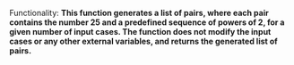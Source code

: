 Functionality: **This function generates a list of pairs, where each pair contains the number 25 and a predefined sequence of powers of 2, for a given number of input cases. The function does not modify the input cases or any other external variables, and returns the generated list of pairs.**